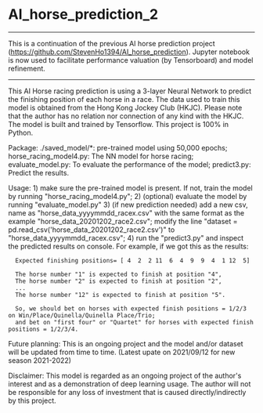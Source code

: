 # AI_horse_prediction_2

*******************************

This is a continuation of the previous AI horse prediction project (https://github.com/StevenHo1394/AI_horse_prediction). Jupyter notebook is now used to facilitate performance valuation (by Tensorboard) and model refinement.

*******************************

This AI Horse racing prediction is using a 3-layer Neural Network to predict the finishing position of each horse in a race. The data used to train this model is obtained from the Hong Kong Jockey Club (HKJC). Please note that the author has no relation nor connection of any kind with the HKJC. The model is built and trained by Tensorflow. This project is 100% in Python.

Package: ./saved_model/*: pre-trained model using 50,000 epochs; horse_racing_model4.py: The NN model for horse racing; evaluate_model.py: To evaluate the performance of the model; predict3.py: Predict the results.

Usage: 1) make sure the pre-trained model is present. If not, train the model by running "horse_racing_model4.py"; 2) (optional) evaluate the model by running "evaluate_model.py" 3) (if new prediction needed) add a new csv, name as "horse_data_yyyymmdd_racex.csv" with the same format as the example "horse_data_20201202_race2.csv"; modify the line "dataset = pd.read_csv('horse_data_20201202_race2.csv')" to "horse_data_yyyymmdd_racex.csv"; 4) run the "predict3.py" and inspect the predicted results on console. For example, if we got this as the results:

      Expected finishing positions= [ 4  2  2 11  6  4  9  9  4  1 12  5]
      
      The horse number "1" is expected to finish at position "4",
      The horse number "2" is expected to finish at position "2",
      ...
      The horse number "12" is expected to finish at position "5".
      
      So, we should bet on horses with expected finish positions = 1/2/3 on Win/Place/Quinella/Quinella Place/Trio; 
      and bet on "first four" or "Quartet" for horses with expected finish positions = 1/2/3/4.
Future planning: This is an ongoing project and the model and/or dataset will be updated from time to time. (Latest upate on 2021/09/12 for new season 2021-2022)

Disclaimer:
This model is regarded as an ongoing project of the author's interest and as a demonstration of deep learning usage. The author will not be responsible for any loss of investment that is caused directly/indirectly by this project.

